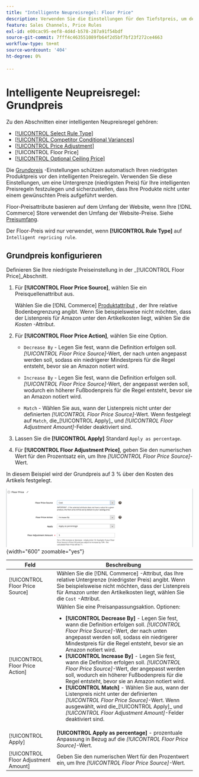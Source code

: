 ```yaml
---
title: "Intelligente Neupreisregel: Floor Price"
description: Verwenden Sie die Einstellungen für den Tiefstpreis, um den niedrigsten Preis für eine intelligente Preisregel zur Verwaltung Ihrer Amazon-Auflistungen zu ermitteln.
feature: Sales Channels, Price Rules
exl-id: e00cac95-eef8-4d4d-b578-287a91f54bdf
source-git-commit: 7fff4c463551089fb64f2d5bf7bf23f272ce4663
workflow-type: tm+mt
source-wordcount: '404'
ht-degree: 0%

---
```


# Intelligente Neupreisregel: Grundpreis

Zu den Abschnitten einer intelligenten Neupreisregel gehören:

- [[!UICONTROL Select Rule Type]](./intelligent-repricing-rules.md)
- [[!UICONTROL Competitor Conditional Variances]](./competitor-conditional-variances.md)
- [[!UICONTROL Price Adjustment]](./price-adjustment.md)
- [!UICONTROL Floor Price]
- [[!UICONTROL Optional Ceiling Price]](./optional-ceiling-price.md)

Die [Grundpreis](./floor-price.md) -Einstellungen schützen automatisch Ihren niedrigsten Produktpreis vor den intelligenten Preisregeln. Verwenden Sie diese Einstellungen, um eine Untergrenze (niedrigsten Preis) für Ihre intelligenten Preisregeln festzulegen und sicherzustellen, dass Ihre Produkte nicht unter einem gewünschten Preis aufgeführt werden.

Floor-Preisattribute basieren auf dem Umfang der Website, wenn Ihre [!DNL Commerce] Store verwendet den Umfang der Website-Preise. Siehe [Preisumfang](./price-scope.md).

Der Floor-Preis wird nur verwendet, wenn **[!UICONTROL Rule Type]** auf `Intelligent repricing rule`.

## Grundpreis konfigurieren

Definieren Sie Ihre niedrigste Preiseinstellung in der _[!UICONTROL Floor Price]_Abschnitt.

1. Für **[!UICONTROL Floor Price Source]**, wählen Sie ein Preisquellenattribut aus.

   Wählen Sie die [!DNL Commerce] [Produktattribut](https://experienceleague.adobe.com/docs/commerce-admin/catalog/product-attributes/product-attributes.html) , der Ihre relative Bodenbegrenzung angibt. Wenn Sie beispielsweise nicht möchten, dass der Listenpreis für Amazon unter den Artikelkosten liegt, wählen Sie die *Kosten* -Attribut.

1. Für **[!UICONTROL Floor Price Action]**, wählen Sie eine Option.

   - `Decrease By` - Legen Sie fest, wann die Definition erfolgen soll. _[!UICONTROL Floor Price Source]_-Wert, der nach unten angepasst werden soll, sodass ein niedrigerer Mindestpreis für die Regel entsteht, bevor sie an Amazon notiert wird.

   - `Increase By` - Legen Sie fest, wann die Definition erfolgen soll. _[!UICONTROL Floor Price Source]_-Wert, der angepasst werden soll, wodurch ein höherer Fußbodenpreis für die Regel entsteht, bevor sie an Amazon notiert wird.

   - `Match` - Wählen Sie aus, wann der Listenpreis nicht unter der definierten _[!UICONTROL Floor Price Source]_-Wert. Wenn festgelegt auf `Match`, die_[!UICONTROL Apply]_ und _[!UICONTROL Floor Adjustment Amount]_-Felder deaktiviert sind.

1. Lassen Sie die **[!UICONTROL Apply]** Standard `Apply as percentage`.

1. Für **[!UICONTROL Floor Adjustment Price]**, geben Sie den numerischen Wert für den Prozentsatz ein, um Ihre _[!UICONTROL Floor Price Source]_-Wert.

In diesem Beispiel wird der Grundpreis auf 3 % über den Kosten des Artikels festgelegt.

![Beispiel einer intelligenten Neupreisregel - Grundpreis](assets/ob-intelligent-pricde-rule-floor-price.png){width="600" zoomable="yes"}

| Feld | Beschreibung |
|--------------------------------------|---------------------------------------------------------------------------------------------------------------------------------------------------------------------------------------------------------------------------------------------------------------------------------------------------------------------------------------------------------------------------------------------------------------------------------------------------------------------------------------------------------------------------------------------------------------------------------------------------------------------------------------------------------------------------------------------------------------------------------------|
| [!UICONTROL Floor Price Source] | Wählen Sie die [!DNL Commerce] -Attribut, das Ihre relative Untergrenze (niedrigster Preis) angibt. Wenn Sie beispielsweise nicht möchten, dass der Listenpreis für Amazon unter den Artikelkosten liegt, wählen Sie die `Cost` -Attribut. |
| [!UICONTROL Floor Price Action] | Wählen Sie eine Preisanpassungsaktion. Optionen:<ul><li>**[!UICONTROL Decrease By]** - Legen Sie fest, wann die Definition erfolgen soll. _[!UICONTROL Floor Price Source]_-Wert, der nach unten angepasst werden soll, sodass ein niedrigerer Mindestpreis für die Regel entsteht, bevor sie an Amazon notiert wird.</li><li>**[!UICONTROL Increase By]** - Legen Sie fest, wann die Definition erfolgen soll. _[!UICONTROL Floor Price Source]_-Wert, der angepasst werden soll, wodurch ein höherer Fußbodenpreis für die Regel entsteht, bevor sie an Amazon notiert wird.</li><li>**[!UICONTROL Match]** - Wählen Sie aus, wann der Listenpreis nicht unter der definierten _[!UICONTROL Floor Price Source]_-Wert. Wenn ausgewählt, wird die_[!UICONTROL Apply]_ und _[!UICONTROL Floor Adjustment Amount]_-Felder deaktiviert sind.</li></ul> |
| [!UICONTROL Apply] | **[!UICONTROL Apply as percentage]** - prozentuale Anpassung in Bezug auf die _[!UICONTROL Floor Price Source]_-Wert. |
| [!UICONTROL Floor Adjustment Amount] | Geben Sie den numerischen Wert für den Prozentwert ein, um Ihre _[!UICONTROL Floor Price Source]_-Wert. |
